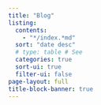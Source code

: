 ```yaml
---
title: "Blog"
listing:
  contents:
    - "*/index.*md"
  sort: "date desc"
  # type: table # See 
  categories: true
  sort-ui: true  
  filter-ui: false
page-layout: full
title-block-banner: true
---
```



